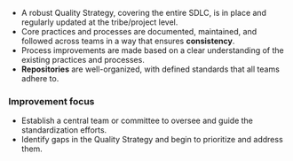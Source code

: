 -   A robust Quality Strategy, covering the entire SDLC, is in place and regularly updated at the tribe/project level.
-   Core practices and processes are documented, maintained, and followed across teams in a way that ensures **consistency**.
-   Process improvements are made based on a clear understanding of the existing practices and processes.
-   **Repositories** are well-organized, with defined standards that all teams adhere to.

### Improvement focus

-   Establish a central team or committee to oversee and guide the standardization efforts.
-   Identify gaps in the Quality Strategy and begin to prioritize and address them.
